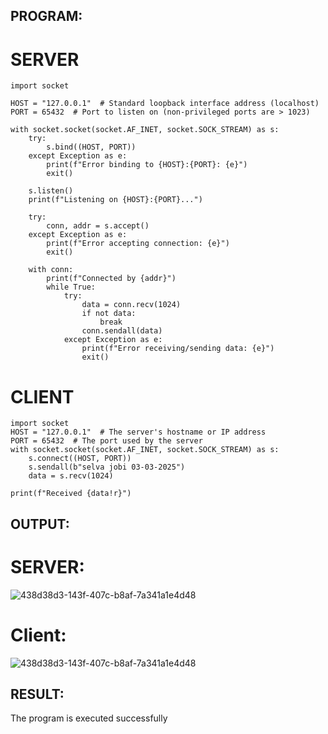 
## PROGRAM:
# SERVER
```
import socket

HOST = "127.0.0.1"  # Standard loopback interface address (localhost)
PORT = 65432  # Port to listen on (non-privileged ports are > 1023)

with socket.socket(socket.AF_INET, socket.SOCK_STREAM) as s:
    try:
        s.bind((HOST, PORT))
    except Exception as e:
        print(f"Error binding to {HOST}:{PORT}: {e}")
        exit()
    
    s.listen()
    print(f"Listening on {HOST}:{PORT}...")

    try:
        conn, addr = s.accept()
    except Exception as e:
        print(f"Error accepting connection: {e}")
        exit()

    with conn:
        print(f"Connected by {addr}")
        while True:
            try:
                data = conn.recv(1024)
                if not data:
                    break
                conn.sendall(data)
            except Exception as e:
                print(f"Error receiving/sending data: {e}")
                exit()
```
# CLIENT
```
import socket
HOST = "127.0.0.1"  # The server's hostname or IP address
PORT = 65432  # The port used by the server
with socket.socket(socket.AF_INET, socket.SOCK_STREAM) as s:
    s.connect((HOST, PORT))
    s.sendall(b"selva jobi 03-03-2025")
    data = s.recv(1024)

print(f"Received {data!r}")
```

## OUTPUT:
# SERVER:
![438d38d3-143f-407c-b8af-7a341a1e4d48](https://github.com/user-attachments/assets/0286ad1e-64f2-47c8-af47-d19d97292c34)


# Client:
![438d38d3-143f-407c-b8af-7a341a1e4d48](https://github.com/user-attachments/assets/0ec71b59-47cb-4090-86f3-a74d63634810)


## RESULT:
The program is executed successfully
